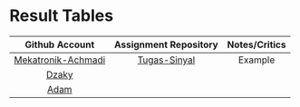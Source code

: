 # Result Tables

| Github Account | Assignment Repository | Notes/Critics |
|:--------------:|:---------------------:|:-------------:|
| [Mekatronik-Achmadi](https://github.com/mekatronik-achmadi/) | [Tugas-Sinyal](https://github.com/mekatronik-achmadi/tugas-sinyal) | Example |
| [Dzaky](https://github.com/dzakyadlh) | | |
| [Adam](https://github.com/AdamM1-36) | | |

